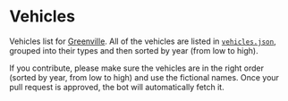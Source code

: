 # Vehicles

Vehicles list for [Greenville](https://www.roblox.com/games/891852901/INTERACTIVE-HOUSES-16-CARS-MORE-Greenville). All of the vehicles are listed in [`vehicles.json`](https://github.com/greenvillerealism/vehicles/blob/main/vehicles.json), grouped into their types and then sorted by year (from low to high).

If you contribute, please make sure the vehicles are in the right order (sorted by year, from low to high) and use the fictional names. Once your pull request is approved, the bot will automatically fetch it.